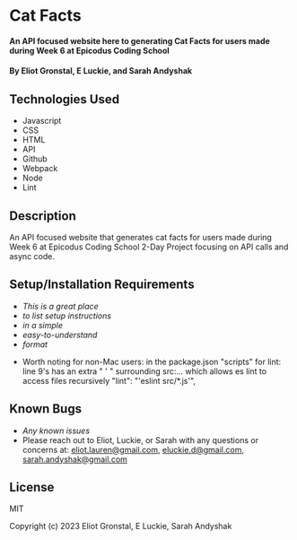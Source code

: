 # Cat Facts

#### An API focused website here to generating Cat Facts for users made during Week 6 at Epicodus Coding School

#### By Eliot Gronstal, E Luckie, and Sarah Andyshak

## Technologies Used

* Javascript
* CSS
* HTML
* API
* Github
* Webpack
* Node
* Lint

## Description
An API focused website that generates cat facts for users made during Week 6 at Epicodus Coding School 2-Day Project focusing on API calls and async code.

## Setup/Installation Requirements

* _This is a great place_
* _to list setup instructions_
* _in a simple_
* _easy-to-understand_
* _format_

<!-- * Clone this repository
* Sign up for an account with GIPHY at the GIPHY developer site
* Get an API key by clicking "Create an App".
* Create a file '.env' and place it in the root folder of the downloaded repository.
* Include API_KEY={your API key} in the text of the .env file.
* Navigate to the root folder of this downloaded repo in your terminal.
* Run npm install.
* Run npm run start to open the pgae in your default browser. -->

* Worth noting for non-Mac users: in the package.json "scripts" for lint: line 9's has an extra " ' " surrounding src:... which allows es lint to access files recursively  "lint": "'eslint src/*.js'",

## Known Bugs

* _Any known issues_
* Please reach out to Eliot, Luckie, or Sarah with any questions or concerns at: eliot.lauren@gmail.com, eluckie.d@gmail.com, sarah.andyshak@gmail.com

## License

MIT

Copyright (c) 2023 Eliot Gronstal, E Luckie, Sarah Andyshak